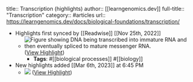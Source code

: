 title:: Transcription (highlights)
author:: [[learngenomics.dev]]
full-title:: "Transcription"
category:: #articles
url:: https://learngenomics.dev/docs/biological-foundations/transcription/

- Highlights first synced by [[Readwise]] [[Nov 25th, 2022]]
	- ![Figure showing DNA being transcribed into immature RNA and then eventually spliced to mature messenger RNA.](https://learngenomics.dev/assets/images/1.3-DNA-to-mRNA-3dad8af4774b800394d0fa8e312ea2d5.jpg) ([View Highlight](https://read.readwise.io/read/01gjq35a0qb64hwz6epdcdf26j))
		- **Tags**: #[[biological processes]] #[[biology]]
- New highlights added [[Mar 6th, 2023]] at 6:45 PM
	- ![](https://learngenomics.dev/assets/images/1.3-DNA-to-mRNA-3dad8af4774b800394d0fa8e312ea2d5.jpg) ([View Highlight](https://read.readwise.io/read/01gtbvkxj20ycbghsgqw6antww))